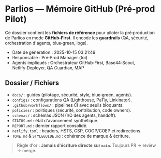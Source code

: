 # Parlios — Mémoire GitHub (Pré‑prod Pilot)

Ce dossier contient les **fichiers de référence** pour piloter la pré‑production de Parlios en mode **GitHub‑First**.
Il encode les **guardrails** (QA, sécurité, orchestration d'agents, blue‑green, logs).

- Date de génération : 2025-10-15 03:21:49 
- Responsable : Pré‑Prod Manager (toi)
- Agents impliqués : Orchestrateur GitHub‑First, Base44‑Scout, Netlify‑Deployer, QA Guardian, MAP

## Dossier / Fichiers
- `docs/` : guides (pilotage, sécurité, style, blue‑green, agents).
- `configs/` : configurations QA (Lighthouse, Pa11y, Linkinator).
- `.github/workflows/` : pipelines CI avec seuils bloquants.
- `policies/` : politiques (sécurité, contribution, code owners).
- `schemas/` : schémas JSON (I/O des agents, handoff).
- `STATUS.md` : état d'avancement synthétique.
- `REPORT.md` : dernier rapport consolidé.
- `netlify.toml` : headers, HSTS, CSP, COOP/COEP et redirections.
- `TONE.md` & `STYLEGUIDE.md` : cohérence de marque & écriture.

> Règle d'or : **Jamais d'écriture directe sur `main`**. Toujours PR → review → merge.

